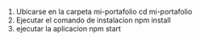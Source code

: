 1. Ubicarse en la carpeta mi-portafolio
   cd mi-portafolio
2. Ejecutar el comando de instalacion 
   npm install
3. ejecutar la aplicacion
   npm start   
